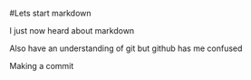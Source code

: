#Lets start markdown

I just now heard about markdown

Also have an understanding of git but github has me confused

Making a commit
